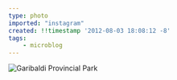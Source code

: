 ```yaml
---
type: photo
imported: "instagram"
created: !!timestamp '2012-08-03 18:08:12 -8'
tags:
    - microblog
---
```

![Garibaldi Provincial Park](/media/images/photos/2012/08/c23bd70f08d4e8d1c66d5210a322daae.jpg)

